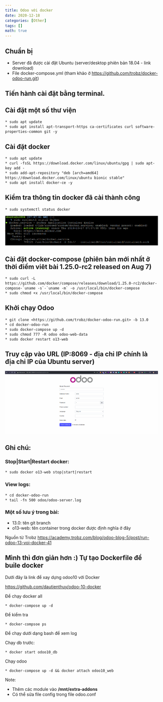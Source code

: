 ```yaml
---
title: Odoo với docker
date: 2020-12-18
categories: [Other]
tags: []
math: true
---
```

## Chuẩn bị

* Server đã được cài đặt Ubuntu (server/desktop phiên bản 18.04 - link download)
* File docker-compose.yml (tham khảo ở <https://github.com/trobz/docker-odoo-run.git>)

## Tiến hành cài đặt bằng terminal.

## Cài đặt một số thư viện
```
* sudo apt update
* sudo apt install apt-transport-https ca-certificates curl software-properties-common git -y
```
## Cài đặt docker
```
* sudo apt update
* curl -fsSL https://download.docker.com/linux/ubuntu/gpg | sudo apt-key add -
* sudo add-apt-repository "deb [arch=amd64] https://download.docker.com/linux/ubuntu bionic stable"
* sudo apt install docker-ce -y
```
## Kiểm tra thông tin docker đã cài thành công
```
* sudo systemctl status docker
```
![](https://raw.githubusercontent.com/vyqyty/vyqyty.github.io/master/assets/img/uploads/docker1.png)

## Cài đặt docker-compose (phiên bản mới nhất ở thời điểm viêt bài 1.25.0-rc2 released on Aug 7)
```
* sudo curl -L https://github.com/docker/compose/releases/download/1.25.0-rc2/docker-compose-`uname -s`-`uname -m` -o /usr/local/bin/docker-compose
* sudo chmod +x /usr/local/bin/docker-compose
```
## Khởi chạy Odoo
```
* git clone <https://github.com/trobz/docker-odoo-run.git> -b 13.0
* cd docker-odoo-run
* sudo docker-compose up -d
* sudo chmod 777 -R odoo odoo-web-data
* sudo docker restart o13-web
```
## Truy cập vào URL (IP:8069 - địa chỉ IP chính là địa chỉ IP của Ubuntu server)

![](https://raw.githubusercontent.com/vyqyty/vyqyty.github.io/master/assets/img/uploads/docker2.png)

## Ghi chú: 

### Stop|Start|Restart docker:
```
* sudo docker o13-web stop|start|restart
```
### View logs:
```
* cd docker-odoo-run
* tail -fn 500 odoo/odoo-server.log
```
### Một số lưu ý trong bài:

* 13.0: tên git branch
* o13-web: tên container trong docker được định nghĩa ở đây

Nguồn từ Trobz <https://academy.trobz.com/blog/odoo-blog-5/post/run-odoo-13-voi-docker-41>

## Mình thì đơn giản hơn :) Tự tạo Dockerfile để buile docker

Dưới đây là link để xay dựng odoo10 với Docker

<https://github.com/dautienthuy/odoo-10-docker>

Để chạy docker all
```
* docker-compose up -d 
 ```
Để kiểm tra 
```
* docker-compsoe ps
```
Để chạy dưới dạng bash để xem log

Chạy db trước:
```
* docker start odoo10_db
```
Chạy odoo
```
* docker-compose up -d && docker attach odoo10_web
```
Note:

* Thêm các module vào **/mnt/extra-addons**
* Có thể sửa file config trong file odoo.conf
